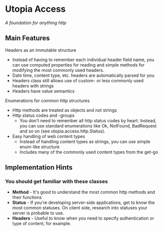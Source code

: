 # Utopia Access
*A foundation for anything http*

## Main Features
Headers as an immutable structure
- Instead of having to remember each individual header field name, you can use computed properties for reading
and simple methods for modifying the most commonly used headers.
- Date time, content type, etc. headers are automatically parsed for you
- Headers class still allows use of custom- or less commonly used headers with strings
- Headers have value semantics

Enumerations for common http structures
- Http methods are treated as objects and not strings
- Http status codes and -groups
    - You don't need to remember all http status codes by heart. Instead, you can use standard enumerations like
    Ok, NotFound, BadRequest and so on (see utopia.access.http.Status).
- Easy handling of web content types
    - Instead of handling content types as strings, you can use simple enum-like structure
    - Includes many of the commonly used content types from the get-go
    
## Implementation Hints

### You should get familiar with these classes
- **Method** - It's good to understand the most common http methods and their functions
- **Status** - If you're developing server-side applications, get to know the most common statuses. On client side,
  research into statuses your server is probable to use.
- **Headers** - Useful to know when you need to specify authentication or type of content, for example.